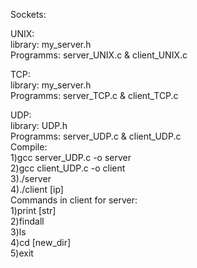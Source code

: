 Sockets:

UNIX:  
library: my_server.h  
Programms: server_UNIX.c & client_UNIX.c  

TCP:  
library: my_server.h  
Programms: server_TCP.c & client_TCP.c  


UDP:  
library: UDP.h  
Programms: server_UDP.c & client_UDP.c  
Compile:  
1)gcc server_UDP.c -o server  
2)gcc client_UDP.c -o client  
3)./server  
4)./client [ip]  
Commands in client for server:  
1)print [str]  
2)findall  
3)ls  
4)cd [new_dir]  
5)exit  

